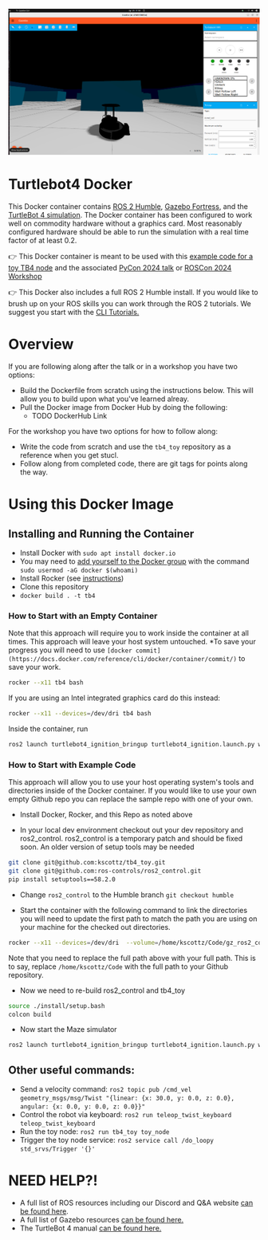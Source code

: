  ![The TurtleBot 4 Simulator in a Docker Container](/example.png)

# Turtlebot4 Docker

This Docker container contains [ROS 2 Humble](https://docs.ros.org/en/humble/), [Gazebo Fortress](https://gazebosim.org/docs/harmonic/install_ubuntu), and the [TurtleBot 4 simulation](https://turtlebot.github.io/turtlebot4-user-manual/). The Docker container has been configured to work well on commodity hardware without a graphics card. Most reasonably configured hardware should be able to run the simulation with a real time factor of at least 0.2.

👉 This Docker container is meant to be used with this [example code for a toy TB4 node](https://github.com/kscottz/tb4_toy) and the associated [PyCon 2024 talk](https://docs.google.com/presentation/d/1OaOoQi-Ja5go319JDQfb3lyBg6Azz5cfrdgx6MOJ7wc/edit?usp=sharing) or [ROSCon 2024 Workshop](https://docs.google.com/presentation/d/1V1LQblvSvm84qXzOgCCoJoYtR35na5vPyZZ5lZmNRJs/edit?usp=sharing)

👉 This Docker also includes a full ROS 2 Humble install. If you would like to brush up on your ROS skills you can work through the ROS 2 tutorials. We suggest you start with the [CLI Tutorials.](https://docs.ros.org/en/jazzy/Tutorials/Beginner-CLI-Tools.html)

# Overview

If you are following along after the talk or in a workshop you have two options:

* Build the Dockerfile from scratch using the instructions below. This will allow you to build upon what you've learned alreay.
* Pull the Docker image from Docker Hub by doing the following:
  * TODO DockerHub Link

For the workshop you have two options for how to follow along:

* Write the code from scratch and use the `tb4_toy` repository as a reference when you get stucl. 
* Follow along from completed code, there are git tags for points along the way.

# Using this Docker Image

## Installing and Running the Container

* Install Docker with `sudo apt install docker.io`
* You may need to [add yourself to the Docker group](https://stackoverflow.com/questions/21871479/docker-cant-connect-to-docker-daemon) with the command `sudo usermod -aG docker $(whoami)` 
* Install Rocker (see [instructions](https://github.com/osrf/rocker))
* Clone this repository
* `docker build . -t tb4`

### How to Start with an Empty Container

Note that this approach will require you to work inside the container at all times. This approach will leave your host system untouched. *To save your progress you will need to use `[docker commit](https://docs.docker.com/reference/cli/docker/container/commit/)` to save your work.

```bash
rocker --x11 tb4 bash
```

If you are using an Intel integrated graphics card do this instead:

```bash
rocker --x11 --devices=/dev/dri tb4 bash
```

Inside the container, run

```bash
ros2 launch turtlebot4_ignition_bringup turtlebot4_ignition.launch.py world:=maze
```

### How to Start with Example Code

This approach will allow you to use your host operating system's tools and directories inside of the Docker container. If you would like to use your own empty Github repo you can replace the sample repo with one of your own. 

* Install Docker, Rocker, and this Repo as noted above

* In your local dev environment checkout out your dev repository and ros2_control. ros2_control is a temporary patch and should be fixed soon. An older version of setup tools may be needed 

```bash
git clone git@github.com:kscottz/tb4_toy.git
git clone git@github.com:ros-controls/ros2_control.git
pip install setuptools==58.2.0

```

* Change `ros2_control` to the Humble branch `git checkout humble`

* Start the container with the following command to link the directories you will need to update the first path to match the path you are using on your machine for the checked out directories.

```bash
rocker --x11 --devices=/dev/dri  --volume=/home/kscottz/Code/gz_ros2_control/:/opt/ros/overlay_ws/src/gz_ros2_control --volume=/home/kscottz/Code/tb4_toy/:/opt/ros/overlay_ws/src/tb4_toy tb4 bash
```
Note that you need to replace the full path above with your full path. This is to say, replace `/home/kscottz/Code` with the full path to your Github repository.


* Now we need to re-build ros2_control and tb4_toy

```bash
source ./install/setup.bash
colcon build
```

* Now start the Maze simulator

```bash
ros2 launch turtlebot4_ignition_bringup turtlebot4_ignition.launch.py world:=maze
```

## Other useful commands:

* Send a velocity command: `ros2 topic pub /cmd_vel geometry_msgs/msg/Twist "{linear: {x: 30.0, y: 0.0, z: 0.0}, angular: {x: 0.0, y: 0.0, z: 0.0}}"`
* Control the robot via keyboard: `ros2 run teleop_twist_keyboard teleop_twist_keyboard`
* Run the toy node: `ros2 run tb4_toy toy_node`
* Trigger the toy node service: `ros2 service call /do_loopy std_srvs/Trigger '{}'`


# NEED HELP?!

* A full list of ROS resources including our Discord and Q&A website [can be found here](https://github.com/ros2/).
* A full list of Gazebo resources [can be found here.](https://github.com/gazebosim)
* The TurtleBot 4 manual [can be found here.](https://turtlebot.github.io/turtlebot4-user-manual/)


